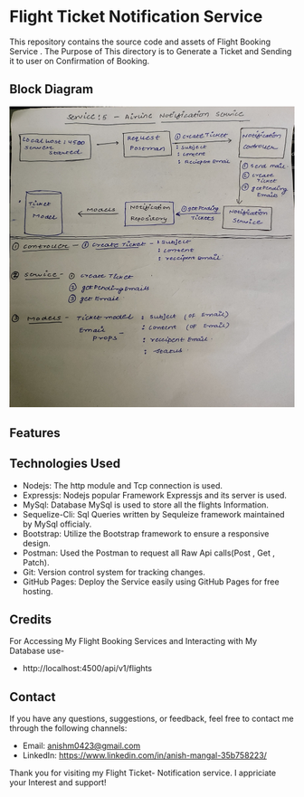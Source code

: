 # Flight Ticket Notification Service
This repository contains the source code and assets of Flight Booking Service . The Purpose of This directory is to Generate a Ticket and Sending it to user on Confirmation of Booking.

## Block Diagram 

![Alt text](Airline-Notification-Block-Diagram.jpg)


## Features


## Technologies Used
* Nodejs: The http module and Tcp connection is used.
* Expressjs: Nodejs popular Framework Expressjs and its server is used.
* MySql: Database MySql is used to store all the flights Information.
* Sequelize-Cli: Sql Queries written by Sequleize framework maintained by MySql officialy.
* Bootstrap: Utilize the Bootstrap framework to ensure a responsive design.
* Postman: Used the Postman to request all Raw Api calls(Post , Get , Patch).
* Git: Version control system for tracking changes.
* GitHub Pages: Deploy the Service easily using GitHub Pages for free hosting.

## Credits

<!-- * https://undraw.co/ provided me with free svg illustrations.
* https://freesvgillustration.com/ provided me with free svg illustrations.
* ChatGPT helped me in development, CSS formatting and debugging.
* Github for free deployment of website. -->

 For Accessing My Flight Booking Services and Interacting with My Database use- 
 * http://localhost:4500/api/v1/flights
 <!-- * API Gateway Link -> http://localhost:5500/flightService/api/v1/flights -->

## Contact
If you have any questions, suggestions, or feedback, feel free to contact me through the following channels:

* Email: anishm0423@gmail.com
* LinkedIn: https://www.linkedin.com/in/anish-mangal-35b758223/

Thank you for visiting my Flight Ticket- Notification service. I appriciate your Interest and support!
